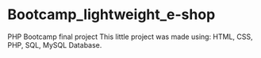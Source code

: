 # Bootcamp_lightweight_e-shop
PHP Bootcamp final project
This little project was made using: HTML, CSS, PHP, SQL, MySQL Database.
